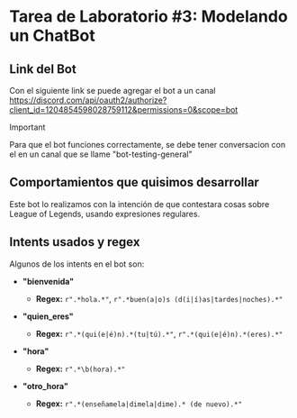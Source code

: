 # Tarea de Laboratorio #3: Modelando un ChatBot

## Link del Bot 
Con el siguiente link se puede agregar el bot a un canal 
<br>
https://discord.com/api/oauth2/authorize?client_id=1204854598028759112&permissions=0&scope=bot

>[!IMPORTANT]
> Para que el bot funciones correctamente, se debe tener conversacion con el en un canal que se llame "bot-testing-general" 

## Comportamientos que quisimos desarrollar

Este bot lo realizamos con la intención de que contestara cosas sobre League of Legends, usando expresiones regulares.

## Intents usados y regex

Algunos de los intents en el bot son:

* __"bienvenida"__
  - **Regex:** ```r".*hola.*"```, ```r".*buen(a|o)s (d(i|í)as|tardes|noches).*"```

* __"quien_eres"__
    - **Regex:** `r".*(qui(e|é)n).*(tu|tú).*"`, `r".*(qui(e|é)n).*(eres).*"`

* __"hora"__
  - **Regex:** `r".*\b(hora).*"`

* __"otro_hora"__
  - **Regex:** `r".*(enseñamela|dimela|dime).* (de nuevo).*"`
